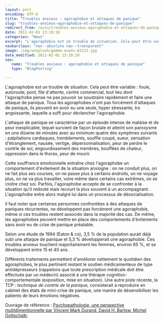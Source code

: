 ```yaml
---
layout: post
encoding: UTF-8
title: "Troubles anxieux : agoraphobie et attaques de panique"
slug: "troubles-anxieux-agoraphobie-et-attaques-de-panique"
redirect_from: /actu/troubles-anxieux-agoraphobie-et-attaques-de-panique"
date: 2011-02-01 13:19:19
categories: "News"
excerpt: "L'agoraphobie est un trouble de situation. Cela peut être variable : foule, autoroute, pont, file d'attente, centre commercial, tout lieu dont l'agoraphobe pense ne pas pouvoir se soustraire rapidement et faire une attaque de panique."
navbarclass: "nav--absolute nav--transparent"
image: /img/unsplash/gemma-evans-62123.jpg
date_modified: 2011-02-01 13:19:19
seo:
   name: "Troubles anxieux : agoraphobie et attaques de panique"
   type: "BlogPosting"

---
```

L'agoraphobie est un trouble de situation. Cela peut être variable : foule, autoroute, pont, file d'attente, centre commercial, tout lieu dont l'agoraphobe pense ne pas pouvoir se soustraire rapidement et faire une attaque de panique.
Tous les agoraphobes n'ont pas forcément d'attaques de panique, ils peuvent en avoir eu une seule, hyper stressante, trs angoissante, laquelle a suffi pour déclencher l'agoraphobie.

L'attaque de panique se caractérise par un épisode intense de malaise et de peur inexplicable, lequel survient de façon brutale et atteint son paroxysme en une dizaine de minutes avec au minimum quatre des symptmes suivants : palpitations cardiaques, tremblements, souffle coupé, sueur, sensation d'étranglement, nausée, vertige, dépersonnalisation, peur de perdre le contrle de soi, engourdissement des membres, bouffées de chaleur, oppression dans le thorax, peur de mourir.

Cette souffrance émotionnelle entraîne chez l'agoraphobe un comportement d'évitement de la situation anxiogne : on ne conduit plus, on ne fait plus ses courses, on ne passe plus à certains endroits, on ne voyage plus, on ne va plus travailler, voire même dans certains cas extrêmes, on se cloitre chez soi. Parfois, l'agoraphobe accepte de se confronter à la situation qu'il redoute mais recourt la plus souvent à un accompagnant. L'agoraphobe entre alors malgré lui dans un processus de désocialisation.

Il faut noter que certaines personnes confrontées à des attaques de paniques récurrentes, ne développent pas forcément une agoraphobie, même si ces troubles restent associés dans la majorité des cas. De même, les agoraphobes peuvent mettre en place des comportements d'évitements sans avoir eu de crise de panique préalable.

Selon une étude de 1994 (Eaton & co), 3,5 % de la population aurait déjà subi une attaque de panique et 5,3 % développerait une agoraphobie. Ces troubles anxieux touchent majoritairement les femmes, environ 65 %, et se développent entre 15 et 40 ans.

Différents traitements permettent d'améliorer nettement le quotidien des agoraphobes, le plus pertinent restant le soutien médicamenteux de type antidépresseurs (rappelons que toute prescription médicale doit être effectuée par un médecin) associé à une thérapie cognitivo-comportementale (exposition, mise en situation). Une autre piste récente, la TCP : _technique de contrle de la panique,_ consisterait à reproduire en cabinet des états de mini-crise de panique, une manire de désensibiliser les patients de leurs émotions négatives.

Ouvrage de référence : [Psychopathologie, une perspective multidimentionnelle par Vincent Mark Durand, David H. Barlow, Michel Gottschalk](http://www.amazon.fr/Psychopathologie-perspective-multidimensionnelle-David-Barlow/dp/2804153851/ref=sr_1_1?ie=UTF8&s=books&qid=1296566063&sr=8-1);